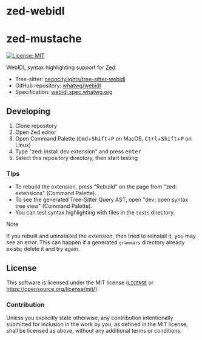 # zed-webidl
# zed-mustache
[![License: MIT](https://img.shields.io/badge/License-MIT-blue.svg?style=flat-square)](https://opensource.org/licenses/MIT)

WebIDL syntax highlighting support for [Zed](https://github.com/zed-industries/zed).

- Tree-sitter: [neoncitylights/tree-sitter-webidl](https://github.com/TheLeoP/tree-sitter-webidl)
- GitHub repository: [whatwg/webidl](https://github.com/whatwg/webidl)
- Specification: [webidl.spec.whatwg.org](https://webidl.spec.whatwg.org)

## Developing
1. Clone repository
2. Open Zed editor
3. Open Command Palette (<kbd>Cmd</kbd>+<kbd>Shift</kbd>+<kbd>P</kbd> on MacOS, <kbd>Ctrl</kbd>+<kbd>Shift</kbd>+<kbd>P</kbd> on Linux)
4. Type "zed: install dev extension" and press <kbd>enter</kbd>
5. Select this repository directory, then start testing

### Tips
- To rebuild the extension, press "Rebuild" on the page from "zed: extensions" (Command Palette).
- To see the generated Tree-Sitter Query AST, open "dev: open syntax tree view" (Command Palette).
- You can test syntax highlighting with files in the `tests` directory.

> [!NOTE]
> If you rebuilt and uninstalled the extension, then tried to reinstall it, you may see an error.
> This can happen if a generated `grammars` directory already exists; delete it and try again.

## License
This software is licensed under the MIT license ([`LICENSE`](./LICENSE) or <https://opensource.org/license/mit/>).

### Contribution
Unless you explicitly state otherwise, any contribution intentionally submitted for inclusion in the work by you, as defined in the MIT license, shall be licensed as above, without any additional terms or conditions.
